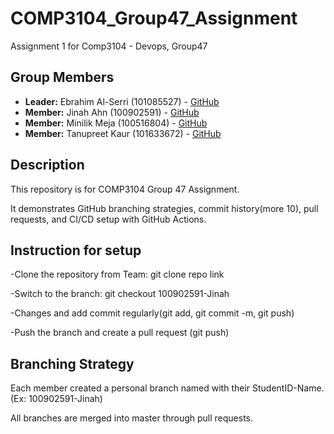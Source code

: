 # COMP3104\_Group47\_Assignment

Assignment 1 for Comp3104 - Devops, Group47


## Group Members

- **Leader:** Ebrahim Al-Serri (101085527) - [GitHub](https://github.com/Ibrahimdur1989)
- **Member:** Jinah Ahn (100902591) - [GitHub](https://github.com/paulfrankey5)
- **Member:** Minilik Meja (100516804) - [GitHub](https://github.com/Ibrahimdur1989/COMP3104_Group47_Assignment/tree/100516804-Minilik)
- **Member:** Tanupreet Kaur (101633672) - [GitHub](https://github.com/tanupreet21)





## Description



This repository is for COMP3104 Group 47 Assignment.

It demonstrates GitHub branching strategies, commit history(more 10), pull requests, and CI/CD setup with GitHub Actions.



## Instruction for setup

-Clone the repository from Team: git clone repo link

-Switch to the branch: git checkout 100902591-Jinah

-Changes and add commit regularly(git add, git commit -m, git push) 

-Push the branch and create a pull request (git push)


## Branching Strategy

Each member created a personal branch named with their StudentID-Name. (Ex: 100902591-Jinah)

All branches are merged into master through pull requests.


